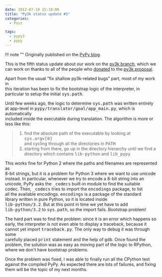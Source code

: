 ```yaml
---
date: 2012-07-10 15:10:00
title: "Py3k status update #5"
categories:
  - Post

tags:
  - pypy3
  - pypy
---
```


!!! note ""
    Originally published on the [PyPy blog](https://pypy.org/posts/2012/07/py3k-status-update-5-359698189825543897.html).


<html><body><p>This is the fifth status update about our work on the <a class="reference external" href="https://foss.heptapod.net/pypy/pypy/-/tree/branch/py3k">py3k branch</a>, which we<br>
can work on thanks to all of the people who <a class="reference external" href="/posts/2012/01/py3k-and-numpy-first-stage-thanks-to-3008917396290059758.html">donated</a> to the <a class="reference external" href="https://pypy.org/py3donate.html">py3k proposal</a>.
</p>
<!-- more -->
<p>Apart from the usual "fix shallow py3k-related bugs" part, most of my work in<br>
this iteration has been to fix the bootstrap logic of the interpreter, in<br>
particular to setup the initial <tt class="docutils literal">sys.path</tt>.</p><p>Until few weeks ago, the logic to determine <tt class="docutils literal">sys.path</tt> was written entirely<br>
at app-level in <tt class="docutils literal">pypy/translator/goal/app_main.py</tt>, which is automatically<br>
included inside the executable during translation.  The algorithm is more or<br>
less like this:</p><blockquote><ol class="arabic simple"><li>find the absolute path of the executable by looking at <tt class="docutils literal">sys.argv[0]</tt><br>
and cycling through all the directories in <tt class="docutils literal">PATH</tt></li>
<li>starting from there, go up in the directory hierarchy until we find a<br>
directory which contains <tt class="docutils literal"><span class="pre">lib-python</span></tt> and <tt class="docutils literal">lib_pypy</tt></li>
</ol></blockquote><p>This works fine for Python 2 where the paths and filenames are represented as<br>
8-bit strings, but it is a problem for Python 3 where we want to use unicode<br>
instead.  In particular, whenever we try to encode a 8-bit string into an<br>
unicode, PyPy asks the <tt class="docutils literal">_codecs</tt> built-in module to find the suitable<br>
codec. Then, <tt class="docutils literal">_codecs</tt> tries to import the <tt class="docutils literal">encodings</tt> package, to list<br>
all the available encodings. <tt class="docutils literal">encodings</tt> is a package of the standard<br>
library written in pure Python, so it is located inside<br>
<tt class="docutils literal"><span class="pre">lib-python/3.2</span></tt>. But at this point in time we yet have to add<br>
<tt class="docutils literal"><span class="pre">lib-python/3.2</span></tt> to <tt class="docutils literal">sys.path</tt>, so the import fails.  Bootstrap problem!</p><p>The hard part was to find the problem: since it is an error which happens so<br>
early, the interpreter is not even able to display a traceback, because it<br>
cannot yet import <tt class="docutils literal">traceback.py</tt>. The only way to debug it was through some<br>
carefully placed <tt class="docutils literal">print</tt> statement and the help of <tt class="docutils literal">gdb</tt>. Once found the<br>
problem, the solution was as easy as moving part of the logic to RPython,<br>
where we don't have bootstrap problems.</p><p>Once the problem was fixed, I was able to finally run all the CPython test<br>
against the compiled PyPy.  As expected there are lots of failures, and fixing<br>
them will be the topic of my next months.</p></body></html>
